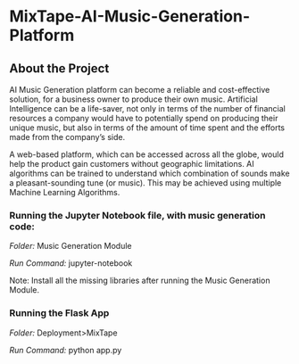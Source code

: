 # MixTape-AI-Music-Generation-Platform

## About the Project 
AI Music Generation platform can become a reliable and cost-effective solution, for a business owner to produce their own music. Artificial Intelligence can be a life-saver, not only in terms of the number of financial resources a company would have to potentially spend on producing their unique music, but also in terms of the amount of time spent and the efforts made from the company’s side.

A web-based platform, which can be accessed across all the globe, would help the product gain customers without geographic limitations. AI algorithms can be trained to understand which combination of sounds make a pleasant-sounding tune (or music). This may be achieved using multiple Machine Learning Algorithms.


### Running the Jupyter Notebook file, with music generation code: 

*Folder:* Music Generation Module

*Run Command:* jupyter-notebook 

Note: Install all the missing libraries after running the Music Generation Module. 


### Running the Flask App 

*Folder:* Deployment>MixTape

*Run Command:* python app.py

